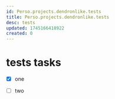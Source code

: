 ```yaml
---
id: Perso.projects.dendronlike.tests
title: Perso.projects.dendronlike.tests
desc: tests
updated: 1745166418922
created: 0
---
```

# tests tasks

* [x] one
* [ ] two

